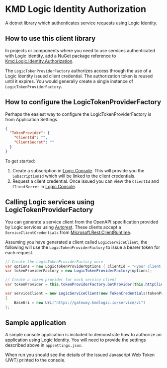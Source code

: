 # KMD Logic Identity Authorization

A dotnet library which authenticates service requests using Logic Identity.

## How to use this client library

In projects or components where you need to use services authenticated with Logic Identity, add a NuGet package reference to [Kmd.Logic.Identity.Authorization](https://www.nuget.org/packages/Kmd.Logic.Identity.Authorization).

The `LogicTokenProviderFactory` authorizes access through the use of a Logic Identity issued client credential. The authorization token is reused until it  expires. You would generally create a single instance of `LogicTokenProviderFactory`.

## How to configure the LogicTokenProviderFactory

Perhaps the easiest way to configure the LogicTokenProviderFactory is from Application Settings.

```json
{
  "TokenProvider": {
    "ClientId": "",
    "ClientSecret": ""
  }
}
```

To get started:

1. Create a subscription in [Logic Console](https://console.kmdlogic.io). This will provide you the `SubscriptionId` which will be linked to the client credentials.
2. Request a client credential. Once issued you can view the `ClientId` and `ClientSecret` in [Logic Console](https://console.kmdlogic.io).

## Calling Logic services using LogicTokenProviderFactory

You can generate a service client from the OpenAPI specification provided by Logic services using [Autorest](https://github.com/Azure/autorest).
These clients accept a `ServiceClientCredentials` from [Microsoft.Rest.ClientRuntime](https://www.nuget.org/packages/Microsoft.Rest.ClientRuntime).

Assuming you have generated a client called `LogicServiceClient`, the following will use the `LogicTokenProviderFactory` to issue a bearer token for each request.

```csharp
// Create the LogicTokenProviderFactory once
var options = new LogicTokenProviderOptions { ClientId = "<your client id>", ClientSecret = "<your client secret>" };
var tokenProviderFactory = new LogicTokenProviderFactory(options);

// Create a token provider for each service client
var tokenProvider = this.tokenProviderFactory.GetProvider(this.httpClient);

var serviceClient = new LogicServiceClient(new TokenCredentials(tokenProvider))
{
    BaseUri = new Uri("https://gateway.kmdlogic.io/service/v1")
};
```

## Sample application

A simple console application is included to demonstrate how to authorize an application using Logic Identity. You will need to provide the settings described above in `appsettings.json`.

When run you should see the details of the issued Javascript Web Token (JWT) printed to the console.
